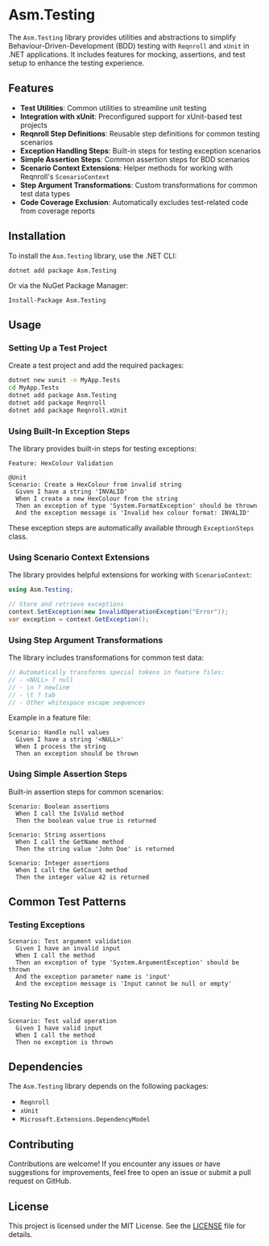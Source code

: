 # Asm.Testing

The `Asm.Testing` library provides utilities and abstractions to simplify Behaviour-Driven-Development (BDD) testing with `Reqnroll` and `xUnit` in .NET applications. It includes features for mocking, assertions, and test setup to enhance the testing experience.


## Features

- **Test Utilities**: Common utilities to streamline unit testing
- **Integration with xUnit**: Preconfigured support for xUnit-based test projects
- **Reqnroll Step Definitions**: Reusable step definitions for common testing scenarios
- **Exception Handling Steps**: Built-in steps for testing exception scenarios
- **Simple Assertion Steps**: Common assertion steps for BDD scenarios
- **Scenario Context Extensions**: Helper methods for working with Reqnroll's `ScenarioContext`
- **Step Argument Transformations**: Custom transformations for common test data types
- **Code Coverage Exclusion**: Automatically excludes test-related code from coverage reports

## Installation

To install the `Asm.Testing` library, use the .NET CLI:

`dotnet add package Asm.Testing`

Or via the NuGet Package Manager:

`Install-Package Asm.Testing`

## Usage

### Setting Up a Test Project

Create a test project and add the required packages:

```bash
dotnet new xunit -n MyApp.Tests
cd MyApp.Tests
dotnet add package Asm.Testing
dotnet add package Reqnroll
dotnet add package Reqnroll.xUnit
```
### Using Built-In Exception Steps

The library provides built-in steps for testing exceptions:

```gherkin
Feature: HexColour Validation

@Unit
Scenario: Create a HexColour from invalid string
  Given I have a string 'INVALID'
  When I create a new HexColour from the string
  Then an exception of type 'System.FormatException' should be thrown
  And the exception message is 'Invalid hex colour format: INVALID'
```

These exception steps are automatically available through `ExceptionSteps` class.

### Using Scenario Context Extensions

The library provides helpful extensions for working with `ScenarioContext`:

```csharp
using Asm.Testing;

// Store and retrieve exceptions
context.SetException(new InvalidOperationException("Error"));
var exception = context.GetException();
```

### Using Step Argument Transformations

The library includes transformations for common test data:

```csharp
// Automatically transforms special tokens in feature files:
// - <NULL> ? null
// - \n ? newline
// - \t ? tab
// - Other whitespace escape sequences
```

Example in a feature file:

```gherkin
Scenario: Handle null values
  Given I have a string '<NULL>'
  When I process the string
  Then an exception should be thrown
```

### Using Simple Assertion Steps

Built-in assertion steps for common scenarios:

```gherkin
Scenario: Boolean assertions
  When I call the IsValid method
  Then the boolean value true is returned

Scenario: String assertions
  When I call the GetName method
  Then the string value 'John Doe' is returned

Scenario: Integer assertions  
  When I call the GetCount method
  Then the integer value 42 is returned
```

## Common Test Patterns

### Testing Exceptions

```gherkin
Scenario: Test argument validation
  Given I have an invalid input
  When I call the method
  Then an exception of type 'System.ArgumentException' should be thrown
  And the exception parameter name is 'input'
  And the exception message is 'Input cannot be null or empty'
```

### Testing No Exception

```gherkin
Scenario: Test valid operation
  Given I have valid input
  When I call the method
  Then no exception is thrown
```

## Dependencies

The `Asm.Testing` library depends on the following packages:

- `Reqnroll`
- `xUnit`
- `Microsoft.Extensions.DependencyModel`

## Contributing

Contributions are welcome! If you encounter any issues or have suggestions for improvements, feel free to open an issue or submit a pull request on GitHub.

## License

This project is licensed under the MIT License. See the [LICENSE](LICENSE) file for details.
